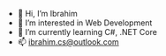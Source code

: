 - 👋 Hi, I’m Ibrahim
- 👀 I’m interested in Web Development
- 🌱 I’m currently learning C#, .NET Core
- 📫 ibrahim.cs@outlook.com

<!---
Ibrahim-sm/Ibrahim-sm is a ✨ special ✨ repository because its `README.md` (this file) appears on your GitHub profile.
You can click the Preview link to take a look at your changes.
--->
